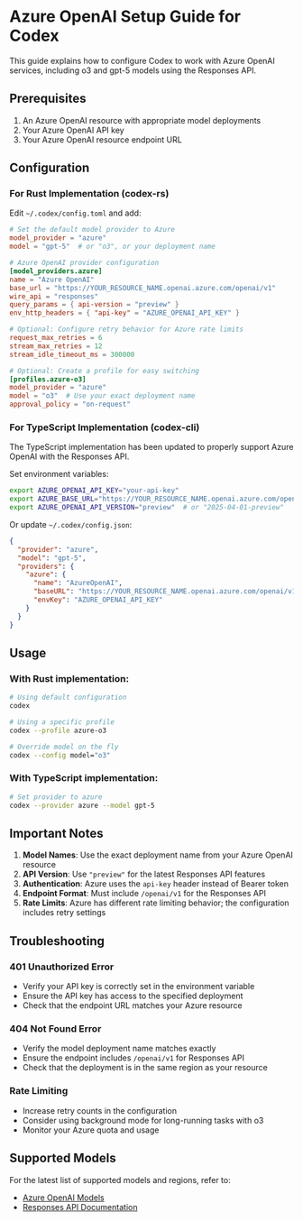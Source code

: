 # Azure OpenAI Setup Guide for Codex

This guide explains how to configure Codex to work with Azure OpenAI services, including o3 and gpt-5 models using the Responses API.

## Prerequisites

1. An Azure OpenAI resource with appropriate model deployments
2. Your Azure OpenAI API key
3. Your Azure OpenAI resource endpoint URL

## Configuration

### For Rust Implementation (codex-rs)

Edit `~/.codex/config.toml` and add:

```toml
# Set the default model provider to Azure
model_provider = "azure"
model = "gpt-5"  # or "o3", or your deployment name

# Azure OpenAI provider configuration
[model_providers.azure]
name = "Azure OpenAI"
base_url = "https://YOUR_RESOURCE_NAME.openai.azure.com/openai/v1"
wire_api = "responses"
query_params = { api-version = "preview" }
env_http_headers = { "api-key" = "AZURE_OPENAI_API_KEY" }

# Optional: Configure retry behavior for Azure rate limits
request_max_retries = 6
stream_max_retries = 12
stream_idle_timeout_ms = 300000

# Optional: Create a profile for easy switching
[profiles.azure-o3]
model_provider = "azure"
model = "o3"  # Use your exact deployment name
approval_policy = "on-request"
```

### For TypeScript Implementation (codex-cli)

The TypeScript implementation has been updated to properly support Azure OpenAI with the Responses API.

Set environment variables:

```bash
export AZURE_OPENAI_API_KEY="your-api-key"
export AZURE_BASE_URL="https://YOUR_RESOURCE_NAME.openai.azure.com/openai/v1"
export AZURE_OPENAI_API_VERSION="preview"  # or "2025-04-01-preview"
```

Or update `~/.codex/config.json`:

```json
{
  "provider": "azure",
  "model": "gpt-5",
  "providers": {
    "azure": {
      "name": "AzureOpenAI",
      "baseURL": "https://YOUR_RESOURCE_NAME.openai.azure.com/openai/v1",
      "envKey": "AZURE_OPENAI_API_KEY"
    }
  }
}
```

## Usage

### With Rust implementation:

```bash
# Using default configuration
codex

# Using a specific profile
codex --profile azure-o3

# Override model on the fly
codex --config model="o3"

```

### With TypeScript implementation:

```bash
# Set provider to azure
codex --provider azure --model gpt-5
```

## Important Notes

1. **Model Names**: Use the exact deployment name from your Azure OpenAI resource
2. **API Version**: Use `"preview"` for the latest Responses API features
3. **Authentication**: Azure uses the `api-key` header instead of Bearer token
4. **Endpoint Format**: Must include `/openai/v1` for the Responses API
5. **Rate Limits**: Azure has different rate limiting behavior; the configuration includes retry settings

## Troubleshooting

### 401 Unauthorized Error

- Verify your API key is correctly set in the environment variable
- Ensure the API key has access to the specified deployment
- Check that the endpoint URL matches your Azure resource

### 404 Not Found Error

- Verify the model deployment name matches exactly
- Ensure the endpoint includes `/openai/v1` for Responses API
- Check that the deployment is in the same region as your resource

### Rate Limiting

- Increase retry counts in the configuration
- Consider using background mode for long-running tasks with o3
- Monitor your Azure quota and usage

## Supported Models

For the latest list of supported models and regions, refer to:

- [Azure OpenAI Models](https://learn.microsoft.com/en-us/azure/ai-foundry/openai/concepts/models)
- [Responses API Documentation](https://learn.microsoft.com/en-us/azure/ai-foundry/openai/how-to/responses)
